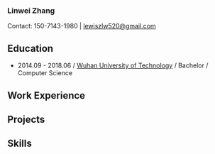 ### Linwei Zhang

Contact: 150-7143-1980 | lewiszlw520@gmail.com

## Education
- 2014.09 - 2018.06 / [Wuhan University of Technology](https://en.wikipedia.org/wiki/Wuhan_University_of_Technology) / Bachelor / Computer Science

## Work Experience

## Projects

## Skills